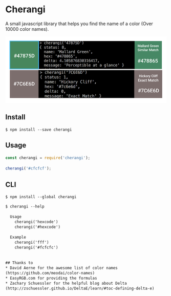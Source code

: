 # Cherangi 
A small javascript library that helps you find the name of a color (Over 10000 color names).


![](screenshot.png)

## Install

```
$ npm install --save cherangi
```


## Usage

```js
const cherangi = require('cherangi');

cherangi('#cfcfcf');

```


## CLI

```
$ npm install --global cherangi
```

```
$ cherangi --help

  Usage
    cherangi('hexcode')
    cherangi('#hexcode')

  Example
    cherangi('fff')
    cherangi('#fcfcfc')


## Thanks to
* David Aerne for the awesome list of color names (https://github.com/meodai/color-names) 
* EasyRGB.com for providing the formulas
* Zachary Schuessler for the helpful blog about Delta (http://zschuessler.github.io/DeltaE/learn/#toc-defining-delta-e)
